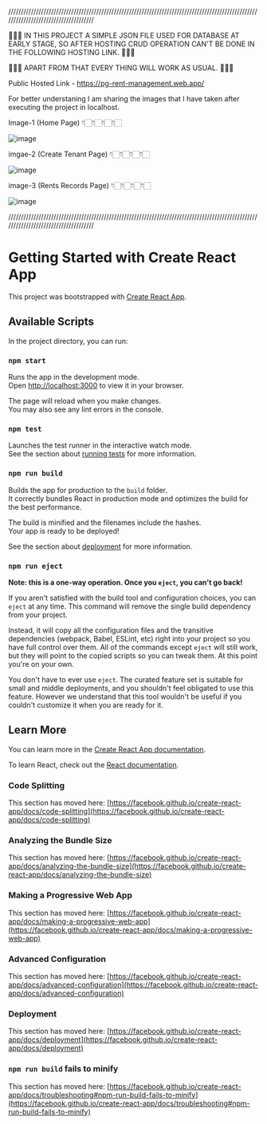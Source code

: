 
/////////////////////////////////////////////////////////////////////////////////////////////////////////////////////////////////////

🙂🙂🙂  IN THIS PROJECT A SIMPLE JSON FILE USED FOR DATABASE AT EARLY STAGE, SO AFTER HOSTING CRUD OPERATION CAN'T BE DONE IN THE FOLLOWING HOSTING LINK. 🙂🙂🙂

🙂🙂🙂 APART FROM THAT EVERY THING WILL WORK AS USUAL. 🙂🙂🙂

Public Hosted Link - https://pg-rent-management.web.app/ 

For better understaning I am sharing the images that I have taken after executing the project in localhost.

Image-1 (Home Page) 👇🏻👇🏻👇🏻👇🏻

![image](https://github.com/DGRYZER/pg_rent/assets/91932081/703e279b-fb67-4cfc-810f-871e55b4f49c)

imgae-2 (Create Tenant Page) 👇🏻👇🏻👇🏻👇🏻

![image](https://github.com/DGRYZER/pg_rent/assets/91932081/e4170a58-e387-484d-9db6-c6cef3c9c8fb)

image-3 (Rents Records Page) 👇🏻👇🏻👇🏻👇🏻

![image](https://github.com/DGRYZER/pg_rent/assets/91932081/2f53a623-a825-41a7-8dd3-e808b972100e)


/////////////////////////////////////////////////////////////////////////////////////////////////////////////////////////////////////

# Getting Started with Create React App

This project was bootstrapped with [Create React App](https://github.com/facebook/create-react-app).

## Available Scripts

In the project directory, you can run:

### `npm start`

Runs the app in the development mode.\
Open [http://localhost:3000](http://localhost:3000) to view it in your browser.

The page will reload when you make changes.\
You may also see any lint errors in the console.

### `npm test`

Launches the test runner in the interactive watch mode.\
See the section about [running tests](https://facebook.github.io/create-react-app/docs/running-tests) for more information.

### `npm run build`

Builds the app for production to the `build` folder.\
It correctly bundles React in production mode and optimizes the build for the best performance.

The build is minified and the filenames include the hashes.\
Your app is ready to be deployed!

See the section about [deployment](https://facebook.github.io/create-react-app/docs/deployment) for more information.

### `npm run eject`

**Note: this is a one-way operation. Once you `eject`, you can't go back!**

If you aren't satisfied with the build tool and configuration choices, you can `eject` at any time. This command will remove the single build dependency from your project.

Instead, it will copy all the configuration files and the transitive dependencies (webpack, Babel, ESLint, etc) right into your project so you have full control over them. All of the commands except `eject` will still work, but they will point to the copied scripts so you can tweak them. At this point you're on your own.

You don't have to ever use `eject`. The curated feature set is suitable for small and middle deployments, and you shouldn't feel obligated to use this feature. However we understand that this tool wouldn't be useful if you couldn't customize it when you are ready for it.

## Learn More

You can learn more in the [Create React App documentation](https://facebook.github.io/create-react-app/docs/getting-started).

To learn React, check out the [React documentation](https://reactjs.org/).

### Code Splitting

This section has moved here: [https://facebook.github.io/create-react-app/docs/code-splitting](https://facebook.github.io/create-react-app/docs/code-splitting)

### Analyzing the Bundle Size

This section has moved here: [https://facebook.github.io/create-react-app/docs/analyzing-the-bundle-size](https://facebook.github.io/create-react-app/docs/analyzing-the-bundle-size)

### Making a Progressive Web App

This section has moved here: [https://facebook.github.io/create-react-app/docs/making-a-progressive-web-app](https://facebook.github.io/create-react-app/docs/making-a-progressive-web-app)

### Advanced Configuration

This section has moved here: [https://facebook.github.io/create-react-app/docs/advanced-configuration](https://facebook.github.io/create-react-app/docs/advanced-configuration)

### Deployment

This section has moved here: [https://facebook.github.io/create-react-app/docs/deployment](https://facebook.github.io/create-react-app/docs/deployment)

### `npm run build` fails to minify

This section has moved here: [https://facebook.github.io/create-react-app/docs/troubleshooting#npm-run-build-fails-to-minify](https://facebook.github.io/create-react-app/docs/troubleshooting#npm-run-build-fails-to-minify)
